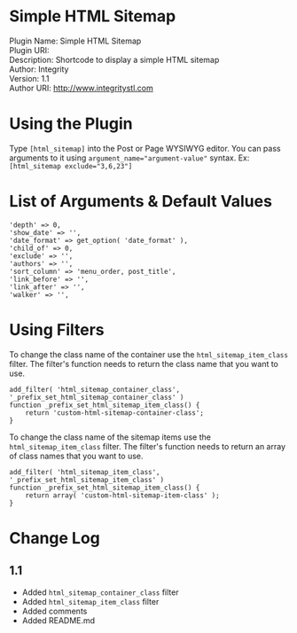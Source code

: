 # Simple HTML Sitemap

Plugin Name: Simple HTML Sitemap  
Plugin URI:  
Description: Shortcode to display a simple HTML sitemap  
Author: Integrity  
Version: 1.1  
Author URI: http://www.integritystl.com  

# Using the Plugin
Type `[html_sitemap]` into the Post or Page WYSIWYG editor.  You can pass arguments to it using `argument_name="argument-value"` syntax.  Ex: `[html_sitemap exclude="3,6,23"]`

# List of Arguments & Default Values
	'depth' => 0,
	'show_date' => '',
	'date_format' => get_option( 'date_format' ),
	'child_of' => 0,
	'exclude' => '',
	'authors' => '',
	'sort_column' => 'menu_order, post_title',
	'link_before' => '',
	'link_after' => '',
	'walker' => '',

# Using Filters
To change the class name of the container use the `html_sitemap_item_class` filter. The filter's function needs to return the class name that you want to use.

	add_filter( 'html_sitemap_container_class', '_prefix_set_html_sitemap_container_class' )
	function _prefix_set_html_sitemap_item_class() {
		return 'custom-html-sitemap-container-class';
	}

To change the class name of the sitemap items use the `html_sitemap_item_class` filter. The filter's function needs to return an array of class names that you want to use.

	add_filter( 'html_sitemap_item_class', '_prefix_set_html_sitemap_item_class' )
	function _prefix_set_html_sitemap_item_class() {
		return array( 'custom-html-sitemap-item-class' );
	}

# Change Log
## 1.1
- Added `html_sitemap_container_class` filter
- Added `html_sitemap_item_class` filter
- Added comments
- Added README.md